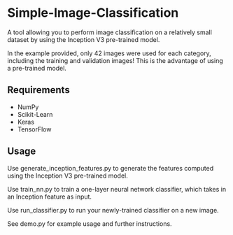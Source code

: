 # Simple-Image-Classification
A tool allowing you to perform image classification on a relatively small dataset by using the Inception V3 pre-trained model.

In the example provided, only 42 images were used for each category, including the training and validation images! This is the advantage of using a pre-trained model.

## Requirements
- NumPy
- Scikit-Learn
- Keras
- TensorFlow

## Usage
Use generate_inception_features.py to generate the features computed using the Inception V3 pre-trained model.

Use train_nn.py to train a one-layer neural network classifier, which takes in an Inception feature as input.

Use run_classifier.py to run your newly-trained classifier on a new image.

See demo.py for example usage and further instructions.
